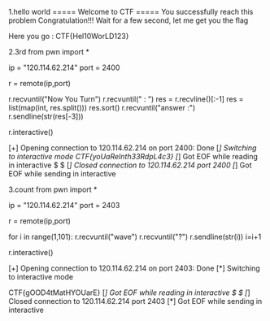 1.hello world
===== Welcome to CTF =====
You successfully reach this problem
Congratulation!!!
Wait for a few second, let me get you the flag

Here you go : CTF{Hel10WorLD123}

2.3rd
from pwn import *

ip = "120.114.62.214"
port = 2400

r = remote(ip,port)

r.recvuntil("Now You Turn")
r.recvuntil(" : ")
res = r.recvline()[:-1]
res = list(map(int, res.split()))
res.sort()
r.recvuntil("answer :")
r.sendline(str(res[-3]))

r.interactive()

[+] Opening connection to 120.114.62.214 on port 2400: Done
[*] Switching to interactive mode
 CTF{yoUaReInth33RdpL4c3}
[*] Got EOF while reading in interactive
$ 
$ 
[*] Closed connection to 120.114.62.214 port 2400
[*] Got EOF while sending in interactive

3.count
from pwn import *

ip = "120.114.62.214"
port = 2403

r = remote(ip,port)

for i in range(1,101):
	r.recvuntil("wave")
	r.recvuntil("?")
	r.sendline(str(i))
	i=i+1

r.interactive()

[+] Opening connection to 120.114.62.214 on port 2403: Done
[*] Switching to interactive mode

CTF{gOOD4tMatHYOUarE}
[*] Got EOF while reading in interactive
$ 
$ 
[*] Closed connection to 120.114.62.214 port 2403
[*] Got EOF while sending in interactive
